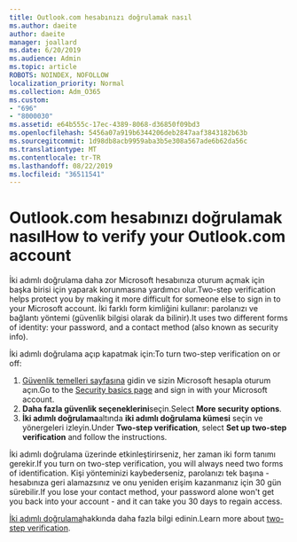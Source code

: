```yaml
---
title: Outlook.com hesabınızı doğrulamak nasıl
ms.author: daeite
author: daeite
manager: joallard
ms.date: 6/20/2019
ms.audience: Admin
ms.topic: article
ROBOTS: NOINDEX, NOFOLLOW
localization_priority: Normal
ms.collection: Adm_O365
ms.custom:
- "696"
- "8000030"
ms.assetid: e64b555c-17ec-4389-8068-d36850f09bd3
ms.openlocfilehash: 5456a07a919b6344206deb2847aaf3843182b63b
ms.sourcegitcommit: 1d98db8acb9959aba3b5e308a567ade6b62da56c
ms.translationtype: MT
ms.contentlocale: tr-TR
ms.lasthandoff: 08/22/2019
ms.locfileid: "36511541"
---
```

# <a name="how-to-verify-your-outlookcom-account"></a><span data-ttu-id="65653-102">Outlook.com hesabınızı doğrulamak nasıl</span><span class="sxs-lookup"><span data-stu-id="65653-102">How to verify your Outlook.com account</span></span>

<span data-ttu-id="65653-103">İki adımlı doğrulama daha zor Microsoft hesabınıza oturum açmak için başka birisi için yaparak korunmasına yardımcı olur.</span><span class="sxs-lookup"><span data-stu-id="65653-103">Two-step verification helps protect you by making it more difficult for someone else to sign in to your Microsoft account.</span></span> <span data-ttu-id="65653-104">İki farklı form kimliğini kullanır: parolanızı ve bağlantı yöntemi (güvenlik bilgisi olarak da bilinir).</span><span class="sxs-lookup"><span data-stu-id="65653-104">It uses two different forms of identity: your password, and a contact method (also known as security info).</span></span>
  
<span data-ttu-id="65653-105">İki adımlı doğrulama açıp kapatmak için:</span><span class="sxs-lookup"><span data-stu-id="65653-105">To turn two-step verification on or off:</span></span>
  
1. <span data-ttu-id="65653-106">[Güvenlik temelleri sayfasına](https://go.microsoft.com/fwlink/?linkid=842325) gidin ve sizin Microsoft hesapla oturum açın.</span><span class="sxs-lookup"><span data-stu-id="65653-106">Go to the [Security basics page](https://go.microsoft.com/fwlink/?linkid=842325) and sign in with your Microsoft account.</span></span>
2. <span data-ttu-id="65653-107">**Daha fazla güvenlik seçeneklerini**seçin.</span><span class="sxs-lookup"><span data-stu-id="65653-107">Select **More security options**.</span></span>
3. <span data-ttu-id="65653-108">**İki adımlı doğrulama**altında **iki adımlı doğrulama kümesi** seçin ve yönergeleri izleyin.</span><span class="sxs-lookup"><span data-stu-id="65653-108">Under **Two-step verification**, select **Set up two-step verification** and follow the instructions.</span></span>

<span data-ttu-id="65653-109">İki adımlı doğrulama üzerinde etkinleştirirseniz, her zaman iki form tanımı gerekir.</span><span class="sxs-lookup"><span data-stu-id="65653-109">If you turn on two-step verification, you will always need two forms of identification.</span></span> <span data-ttu-id="65653-110">Kişi yönteminizi kaybederseniz, parolanızı tek başına - hesabınıza geri alamazsınız ve onu yeniden erişim kazanmanız için 30 gün sürebilir.</span><span class="sxs-lookup"><span data-stu-id="65653-110">If you lose your contact method, your password alone won't get you back into your account - and it can take you 30 days to regain access.</span></span>
  
<span data-ttu-id="65653-111">[İki adımlı doğrulama](https://go.microsoft.com/fwlink/?linkid=872270)hakkında daha fazla bilgi edinin.</span><span class="sxs-lookup"><span data-stu-id="65653-111">Learn more about [two-step verification](https://go.microsoft.com/fwlink/?linkid=872270).</span></span>
  